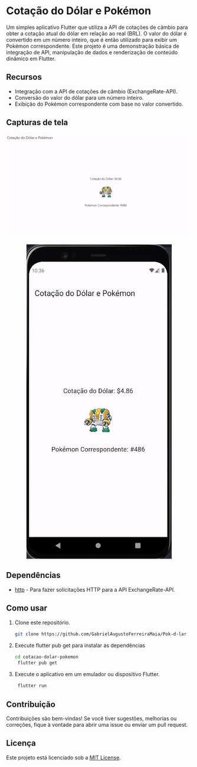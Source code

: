 # Cotação do Dólar e Pokémon

Um simples aplicativo Flutter que utiliza a API de cotações de câmbio para obter a cotação atual do dólar em relação ao real (BRL). O valor do dólar é convertido em um número inteiro, que é então utilizado para exibir um Pokémon correspondente. Este projeto é uma demonstração básica de integração de API, manipulação de dados e renderização de conteúdo dinâmico em Flutter.

## Recursos

- Integração com a API de cotações de câmbio (ExchangeRate-API).
- Conversão do valor do dólar para um número inteiro.
- Exibição do Pokémon correspondente com base no valor convertido.

## Capturas de tela

<p align="center">
  <img src="screenshots\Screenshot_1.png" alt="Texto Alternativo">
</p>
<p align="center">
  <img src="screenshots\Screenshot_2.png" alt="Texto Alternativo">
</p>

## Dependências
- [http](https://pub.dev/packages/http) - Para fazer solicitações HTTP para a API ExchangeRate-API.

## Como usar

1. Clone este repositório.
   ```bash
   git clone https://github.com/GabrielAugustoFerreiraMaia/Pok-d-lar
2. Execute flutter pub get para instalar as dependências
   ```bash
   cd cotacao-dolar-pokemon
    flutter pub get
3. Execute o aplicativo em um emulador ou dispositivo Flutter.
   ```bash
    flutter run
## Contribuição

Contribuições são bem-vindas! Se você tiver sugestões, melhorias ou correções, fique à vontade para abrir uma issue ou enviar um pull request.

## Licença

Este projeto está licenciado sob a [MIT License](LICENSE).
